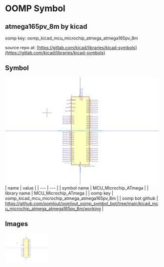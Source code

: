 # OOMP Symbol  
## atmega165pv_8m  by kicad  
  
oomp key: oomp_kicad_mcu_microchip_atmega_atmega165pv_8m  
  
source repo at: [https://gitlab.com/kicad/libraries/kicad-symbols](https://gitlab.com/kicad/libraries/kicad-symbols)  
## Symbol  
  
[![working.png](working_600.png)](working.png)  
| name | value | 
| --- | --- | 
| symbol name | MCU_Microchip_ATmega | 
| library name | MCU_Microchip_ATmega | 
| oomp key | oomp_kicad_mcu_microchip_atmega_atmega165pv_8m | 
| oomp bot github | https://github.com/oomlout/oomlout_oomp_symbol_bot/tree/main/kicad_mcu_microchip_atmega_atmega165pv_8m/working | 
## Images  
  
[![working.png](working_140.png)](working.png)  
